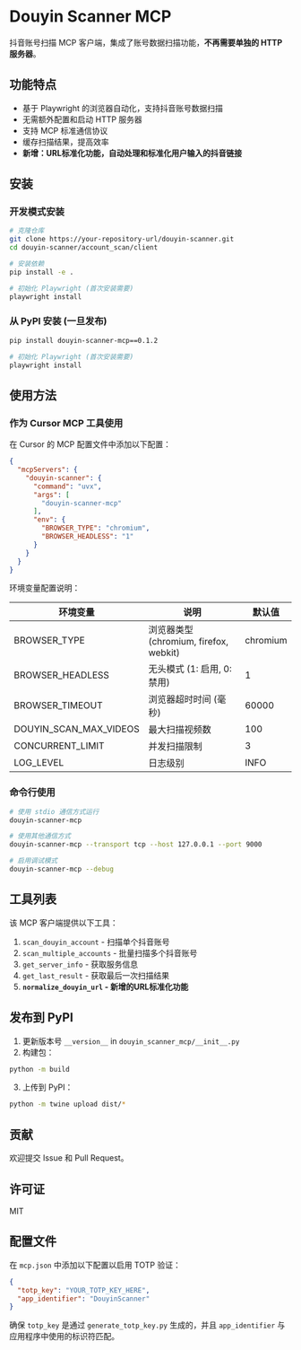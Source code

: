 # Douyin Scanner MCP

抖音账号扫描 MCP 客户端，集成了账号数据扫描功能，**不再需要单独的 HTTP 服务器**。

## 功能特点

- 基于 Playwright 的浏览器自动化，支持抖音账号数据扫描
- 无需额外配置和启动 HTTP 服务器
- 支持 MCP 标准通信协议
- 缓存扫描结果，提高效率
- **新增：URL标准化功能，自动处理和标准化用户输入的抖音链接**

## 安装

### 开发模式安装

```bash
# 克隆仓库
git clone https://your-repository-url/douyin-scanner.git
cd douyin-scanner/account_scan/client

# 安装依赖
pip install -e .

# 初始化 Playwright (首次安装需要)
playwright install
```

### 从 PyPI 安装 (一旦发布)

```bash
pip install douyin-scanner-mcp==0.1.2

# 初始化 Playwright (首次安装需要)
playwright install
```

## 使用方法

### 作为 Cursor MCP 工具使用

在 Cursor 的 MCP 配置文件中添加以下配置：

```json
{
  "mcpServers": {
    "douyin-scanner": {
      "command": "uvx",
      "args": [
        "douyin-scanner-mcp"
      ],
      "env": {
        "BROWSER_TYPE": "chromium",
        "BROWSER_HEADLESS": "1"
      }
    }
  }
}
```

环境变量配置说明：

| 环境变量 | 说明 | 默认值 |
|---------|------|-------|
| BROWSER_TYPE | 浏览器类型 (chromium, firefox, webkit) | chromium |
| BROWSER_HEADLESS | 无头模式 (1: 启用, 0: 禁用) | 1 |
| BROWSER_TIMEOUT | 浏览器超时时间 (毫秒) | 60000 |
| DOUYIN_SCAN_MAX_VIDEOS | 最大扫描视频数 | 100 |
| CONCURRENT_LIMIT | 并发扫描限制 | 3 |
| LOG_LEVEL | 日志级别 | INFO |

### 命令行使用

```bash
# 使用 stdio 通信方式运行
douyin-scanner-mcp

# 使用其他通信方式
douyin-scanner-mcp --transport tcp --host 127.0.0.1 --port 9000

# 启用调试模式
douyin-scanner-mcp --debug
```

## 工具列表

该 MCP 客户端提供以下工具：

1. `scan_douyin_account` - 扫描单个抖音账号
2. `scan_multiple_accounts` - 批量扫描多个抖音账号
3. `get_server_info` - 获取服务信息
4. `get_last_result` - 获取最后一次扫描结果
5. **`normalize_douyin_url` - 新增的URL标准化功能**

## 发布到 PyPI

1. 更新版本号 `__version__` in `douyin_scanner_mcp/__init__.py`
2. 构建包：
```bash
python -m build
```
3. 上传到 PyPI：
```bash
python -m twine upload dist/*
```

## 贡献

欢迎提交 Issue 和 Pull Request。

## 许可证

MIT 

## 配置文件

在 `mcp.json` 中添加以下配置以启用 TOTP 验证：

```json
{
  "totp_key": "YOUR_TOTP_KEY_HERE",
  "app_identifier": "DouyinScanner"
}
```

确保 `totp_key` 是通过 `generate_totp_key.py` 生成的，并且 `app_identifier` 与应用程序中使用的标识符匹配。 